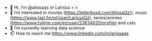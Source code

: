 - 👋 Hi, I’m @alissaqs or Larissa >.<
- 👀 I’m interested in movies (https://letterboxd.com/AlissaQz/), music (https://www.last.fm/pt/user/LarissaQz), series/animes (https://www.tvtime.com/en/user/23834020/profile) and cats
- 🌱 I’m currently learning data science
- 📫 How to reach me https://www.linkedin.com/in/larissaqs 

<!---
alissaqs/alissaqs is a ✨ special ✨ repository because its `README.md` (this file) appears on your GitHub profile.
You can click the Preview link to take a look at your changes.
--->

